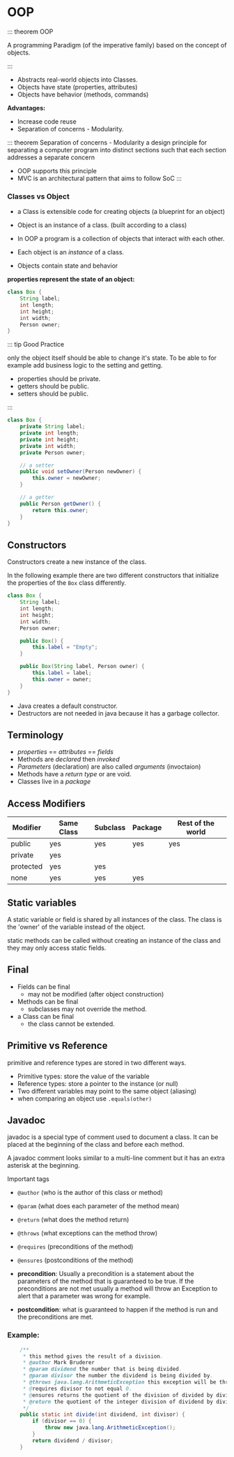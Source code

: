 # OOP

::: theorem OOP

A programming Paradigm (of the imperative family) based on the concept of objects.

:::

+ Abstracts real-world objects into Classes.
+ Objects have state (properties, attributes)
+ Objects have behavior (methods, commands)

**Advantages:**
+ Increase code reuse
+ Separation of concerns - Modularity.

::: theorem Separation of concerns - Modularity
a design principle for separating a computer program into distinct sections such that each section addresses a separate concern
+ OOP supports this principle
+ MVC is an architectural pattern that aims to follow SoC
:::

### Classes vs Object

+ a Class is extensible code for creating objects (a blueprint for an object)
+ Object is an instance of a class. (built according to a class)

+ In OOP a program is a collection of objects that interact with each other.
+ Each object is an *instance* of a class.

+ Objects contain state and behavior

**properties represent the state of an object:**

```java
class Box {
    String label;
    int length;
    int height;
    int width;
    Person owner;
}
```

::: tip Good Practice

only the object itself should be able to change it's state.
To be able to for example add business logic to the setting and getting.
+ properties should be private.
+ getters should be public.
+ setters should be public.

:::

```java
class Box {
    private String label;
    private int length;
    private int height;
    private int width;
    private Person owner;

    // a setter
    public void setOwner(Person newOwner) {
        this.owner = newOwner;
    }

    // a getter
    public Person getOwner() {
        return this.owner;
    }
}
```

## Constructors

Constructors create a new instance of the class.

In the following example there are two different constructors that initialize the properties of the `Box` class differently.

```java
class Box {
    String label;
    int length;
    int height;
    int width;
    Person owner;

    public Box() {
        this.label = "Empty";
    }

    public Box(String label, Person owner) {
        this.label = label;
        this.owner = owner;
    }
}
```

+ Java creates a default constructor.
+ Destructors are not needed in java because it has a garbage collector.

## Terminology
+ *properties* == *attributes* == *fields*
+ Methods are *declared* then *invoked*
+ *Parameters* (declaration) are also called *arguments* (invoctaion)
+ Methods have a *return type* or are void.
+ Classes live in a *package*

## Access Modifiers

| Modifier  | Same Class  | Subclass  | Package  | Rest of the world |
| - | - | - | - | - |
| public | yes | yes | yes | yes | yes |
| private | yes |   |   |   |   |
| protected | yes | yes |   |   |   |
| none | yes | yes | yes |   |   |

## Static variables
A static variable or field is shared by all instances of the class.
The class is the 'owner' of the variable instead of the object.

static methods can be called without creating an instance of the class and they may only access static fields.

## Final

+ Fields can be final
    + may not be modified (after object construction)
+ Methods can be final
    + subclasses may not override the method.
+ a Class can be final
    + the class cannot be extended.

## Primitive vs Reference
primitive and reference types are stored in two different ways.

+ Primitive types: store the value of the variable
+ Reference types: store a pointer to the instance (or null)
+ Two different variables may point to the same object (aliasing)
+ when comparing an object use `.equals(other)`

## Javadoc

javadoc is a special type of comment used to document a class.
It can be placed at the beginning of the class and before each method.

A javadoc comment looks similar to a multi-line comment but it has an extra asterisk at the beginning.

Important tags
+ `@author` (who is the author of this class or method)
+ `@param` (what does each parameter of the method mean)
+ `@return` (what does the method return)
+ `@throws` (what exceptions can the method throw)
+ `@requires` (preconditions of the method)
+ `@ensures` (postconditions of the method)

+ **precondition**: Usually a precondition is a statement about the parameters of the method that is guaranteed to be true. If the preconditions are not met usually a method will throw an Exception to alert that a parameter was wrong for example.

+ **postcondition**: what is guaranteed to happen if the method is run and the preconditions are met.

### Example:
```java
    /**
     * this method gives the result of a division.
     * @author Mark Bruderer
     * @param dividend the number that is being divided.
     * @param divisor the number the dividend is being divided by.
     * @throws java.lang.ArithmeticException this exception will be thrown when the divisor is equal to 0.
     * @requires divisor to not equal 0.
     * @ensures returns the quotient of the division of divided by divisor.
     * @return the quotient of the integer division of dividend by divisor.
     */
    public static int divide(int dividend, int divisor) {
        if (divisor == 0) {
            throw new java.lang.ArithmeticException();
        }
        return dividend / divisor;
    }
```